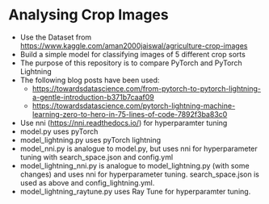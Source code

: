 # Analysing Crop Images

* Use the Dataset from https://www.kaggle.com/aman2000jaiswal/agriculture-crop-images
* Build a simple model for classifying images of 5 different crop sorts
* The purpose of this repository is to compare PyTorch and PyTorch Lightning
* The following blog posts have been used:
  * https://towardsdatascience.com/from-pytorch-to-pytorch-lightning-a-gentle-introduction-b371b7caaf09
  * https://towardsdatascience.com/pytorch-lightning-machine-learning-zero-to-hero-in-75-lines-of-code-7892f3ba83c0
* Use nni (https://nni.readthedocs.io/) for hyperparamter tuning
* model.py uses pyTorch
* model_lightning.py uses pyTorch lightning
* model_nni.py is analogue to model.py, but uses nni for hyperparameter tuning with search_space.json and config.yml
* model_lightning_nni.py is analogue to model_lightning.py (with some changes) and uses nni for hyperparameter tuning. search_space.json is used as above and config_lightning.yml.
* model_lightning_raytune.py uses Ray Tune for hyperparamter tuning.

